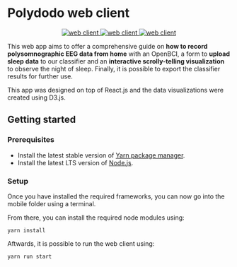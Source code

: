 # Polydodo web client

<p align="center">
   <a href="https://fr.reactjs.org/">
    <img src="https://img.shields.io/badge/Framework-React-9cf?logo=React"
         alt="web client">
  <a href="https://www.javascript.com/">
    <img src="https://img.shields.io/badge/Language-Javascript-ff69b4?logo=Javascript"
         alt="web client">
  </a>
    <a href="https://github.com/d3/d3">
    <img src="https://img.shields.io/badge/Data_visualisation-D3.js-f99d43?logo=D3.js"
         alt="web client">
  </a>
 </p>
  

This web app aims to offer a comprehensive guide on **how to record polysomnographic EEG data from home** with an OpenBCI, a form to **upload sleep data** to our classifier and an **interactive scrolly-telling visualization** to observe the night of sleep. Finally, it is possible to export the classifier results for further use.

This app was designed on top of React.js and the data visualizations were created using D3.js.

## Getting started

### Prerequisites
- Install the latest stable version of  [Yarn package manager](https://classic.yarnpkg.com/lang/en/).
- Install the latest LTS version of [Node.js](https://nodejs.org/en/download/).

### Setup
Once you have installed the required frameworks, you can now go into the mobile folder using a terminal.

From there, you can install the required node modules using:
```
yarn install
```

Aftwards, it is possible to run the web client using:
```
yarn run start
```

